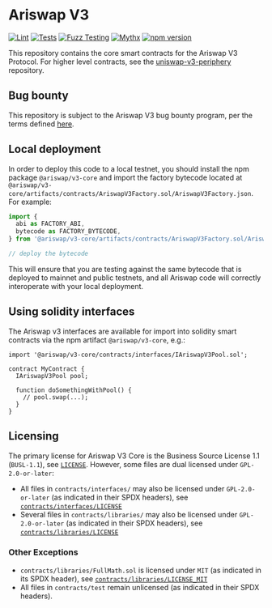 # Ariswap V3

[![Lint](https://github.com/Ariswap/uniswap-v3-core/actions/workflows/lint.yml/badge.svg)](https://github.com/Ariswap/uniswap-v3-core/actions/workflows/lint.yml)
[![Tests](https://github.com/Ariswap/uniswap-v3-core/actions/workflows/tests.yml/badge.svg)](https://github.com/Ariswap/uniswap-v3-core/actions/workflows/tests.yml)
[![Fuzz Testing](https://github.com/Ariswap/uniswap-v3-core/actions/workflows/fuzz-testing.yml/badge.svg)](https://github.com/Ariswap/uniswap-v3-core/actions/workflows/fuzz-testing.yml)
[![Mythx](https://github.com/Ariswap/uniswap-v3-core/actions/workflows/mythx.yml/badge.svg)](https://github.com/Ariswap/uniswap-v3-core/actions/workflows/mythx.yml)
[![npm version](https://img.shields.io/npm/v/@ariswap/v3-core/latest.svg)](https://www.npmjs.com/package/@ariswap/v3-core/v/latest)

This repository contains the core smart contracts for the Ariswap V3 Protocol.
For higher level contracts, see the [uniswap-v3-periphery](https://github.com/Ariswap/uniswap-v3-periphery)
repository.

## Bug bounty

This repository is subject to the Ariswap V3 bug bounty program, per the terms defined [here](./bug-bounty.md).

## Local deployment

In order to deploy this code to a local testnet, you should install the npm package
`@ariswap/v3-core`
and import the factory bytecode located at
`@ariswap/v3-core/artifacts/contracts/AriswapV3Factory.sol/AriswapV3Factory.json`.
For example:

```typescript
import {
  abi as FACTORY_ABI,
  bytecode as FACTORY_BYTECODE,
} from '@ariswap/v3-core/artifacts/contracts/AriswapV3Factory.sol/AriswapV3Factory.json'

// deploy the bytecode
```

This will ensure that you are testing against the same bytecode that is deployed to
mainnet and public testnets, and all Ariswap code will correctly interoperate with
your local deployment.

## Using solidity interfaces

The Ariswap v3 interfaces are available for import into solidity smart contracts
via the npm artifact `@ariswap/v3-core`, e.g.:

```solidity
import '@ariswap/v3-core/contracts/interfaces/IAriswapV3Pool.sol';

contract MyContract {
  IAriswapV3Pool pool;

  function doSomethingWithPool() {
    // pool.swap(...);
  }
}

```

## Licensing

The primary license for Ariswap V3 Core is the Business Source License 1.1 (`BUSL-1.1`), see [`LICENSE`](./LICENSE). However, some files are dual licensed under `GPL-2.0-or-later`:

- All files in `contracts/interfaces/` may also be licensed under `GPL-2.0-or-later` (as indicated in their SPDX headers), see [`contracts/interfaces/LICENSE`](./contracts/interfaces/LICENSE)
- Several files in `contracts/libraries/` may also be licensed under `GPL-2.0-or-later` (as indicated in their SPDX headers), see [`contracts/libraries/LICENSE`](contracts/libraries/LICENSE)

### Other Exceptions

- `contracts/libraries/FullMath.sol` is licensed under `MIT` (as indicated in its SPDX header), see [`contracts/libraries/LICENSE_MIT`](contracts/libraries/LICENSE_MIT)
- All files in `contracts/test` remain unlicensed (as indicated in their SPDX headers).
